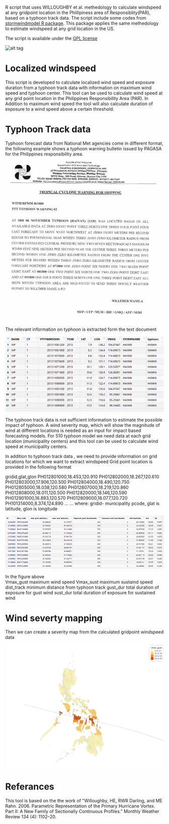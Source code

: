 R script that uses WILLOUGHBY et al. methedology to calculate windspeed at any gridpoint location in the Phillipiness area of Responsiblity(PAR), based on a typhoon track data. The script include some codes from [stormwindmodel R package](https://CRAN.R-project.org/package=stormwindmodel). This package applies the same methedology to estimate windspeed at any grid location in the US. 

The script is available under the [GPL license](LICENSE)

![alt tag](http://510.global/wp-content/uploads/2015/06/510-opengraph.png)


# Localized windspeed 
This script is developed to calculate localized wind speed and exposure duration from a typhoon track data with information on maximum wind speed and typhoon center. This tool can be used to calculate wind speed at any grid point location in the Philippines Responsibility Area (PAR).  In Addition to maximum wind speed the tool will also calculate duration of exposure to a wind speed above a certain threshold. 

# Typhoon Track data
Typhoon forecast data from National Met agencies come in different format, the following example shows a typhoon warning bulletin issued by PAGASA for the Philippines responsibility area.  
![A forecast information of typhoon HAIYAN issued by PAGASA](figures/pagasa.png)

The relevant information on typhoon is extracted form the text document 

![A forecast data extracted from warning issued by PAGASA(the above text document)](figures/pagasa2.png)

The typhoon track data is not sufficient information to estimate the possible impact of typhoon. A wind severity map, which will show the magnitude of wind at different locations is needed as an input for impact based forecasting models. For 510 typhoon model we need data at each grid location (municipality centers) and this tool can be used to calculate wind speed at municipality centers.

In addition to typhoon track data , we need to provide information on grid locations for which we want to extract windspeed
Grid point location is provided in the following format 

gridid,glat,glon
PH012801000,18.453,120.910
PH012802000,18.267,120.610
PH012803000,17.906,120.500
PH012804000,18.490,120.750
PH012805000,18.038,120.580
PH012807000,18.219,120.860
PH012808000,18.011,120.500
PH012820000,18.146,120.590
PH012901000,16.893,120.570
PH012809000,18.077,120.720
PH101314000,8.374,124.890
...
...
where: gridid- municipality pcode, glat is latitude, glon is longitude 

![A forecast data at a grid point calculated by typhoontrack2grid](figures/pagasa3.png)

In the figure above  
Vmax_gust maximum wind speed
Vmax_sust maximum sustaind speed
dist_track minimum distance from typhoon track
gust_dur total duration of exposure for gust wind
sust_dur total duration of exposure for sustained wind 

# Wind severty mapping
Then we can create a severity map from  the calculated gridpoint windspeed data

![Wind severity map of Haiyan](figures/haiyan.JPG)

# Referances

This tool is based on the the work of "Willoughby, HE, RWR Darling, and ME Rahn. 2006. Parametric Representation of the Primary Hurricane Vortex. Part II: A New Family of Sectionally Continuous Profiles.” Monthly Weather Review 134 (4): 1102–20.



